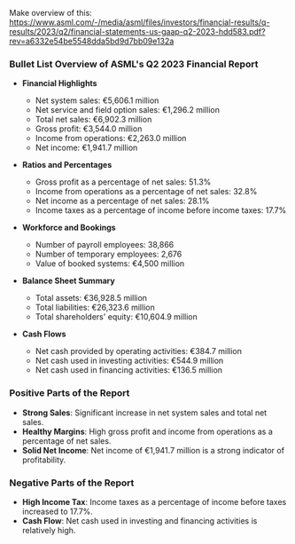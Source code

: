 Make overview of this:
https://www.asml.com/-/media/asml/files/investors/financial-results/q-results/2023/q2/financial-statements-us-gaap-q2-2023-hdd583.pdf?rev=a6332e54be5548dda5bd9d7bb09e132a


### Bullet List Overview of ASML's Q2 2023 Financial Report

- **Financial Highlights**
  - Net system sales: €5,606.1 million
  - Net service and field option sales: €1,296.2 million
  - Total net sales: €6,902.3 million
  - Gross profit: €3,544.0 million
  - Income from operations: €2,263.0 million
  - Net income: €1,941.7 million
  
- **Ratios and Percentages**
  - Gross profit as a percentage of net sales: 51.3%
  - Income from operations as a percentage of net sales: 32.8%
  - Net income as a percentage of net sales: 28.1%
  - Income taxes as a percentage of income before income taxes: 17.7%
  
- **Workforce and Bookings**
  - Number of payroll employees: 38,866
  - Number of temporary employees: 2,676
  - Value of booked systems: €4,500 million
  
- **Balance Sheet Summary**
  - Total assets: €36,928.5 million
  - Total liabilities: €26,323.6 million
  - Total shareholders' equity: €10,604.9 million
  
- **Cash Flows**
  - Net cash provided by operating activities: €384.7 million
  - Net cash used in investing activities: €544.9 million
  - Net cash used in financing activities: €136.5 million

### Positive Parts of the Report

- **Strong Sales**: Significant increase in net system sales and total net sales.
- **Healthy Margins**: High gross profit and income from operations as a percentage of net sales.
- **Solid Net Income**: Net income of €1,941.7 million is a strong indicator of profitability.
  
### Negative Parts of the Report

- **High Income Tax**: Income taxes as a percentage of income before taxes increased to 17.7%.
- **Cash Flow**: Net cash used in investing and financing activities is relatively high.

